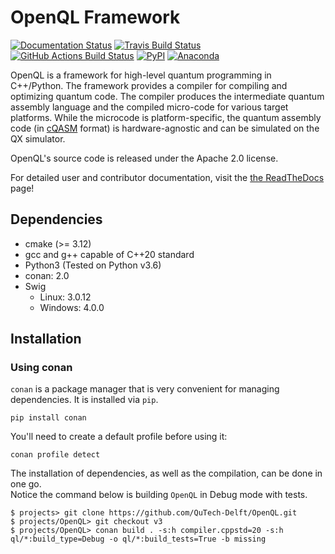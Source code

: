 # OpenQL Framework #

[![Documentation Status](https://readthedocs.org/projects/openql/badge/?version=latest)](https://openql.readthedocs.io/en/latest/?badge=latest)
[![Travis Build Status](https://travis-ci.com/QuTech-Delft/OpenQL.svg?branch=develop)](https://travis-ci.com/QuTech-Delft/OpenQL)
[![GitHub Actions Build Status](https://github.com/QuTech-Delft/OpenQL/workflows/Test/badge.svg)](https://github.com/qutech-delft/OpenQL/actions)
[![PyPI](https://badgen.net/pypi/v/qutechopenql)](https://pypi.org/project/qutechopenql/)
[![Anaconda](https://anaconda.org/qutech/openql/badges/version.svg)](https://anaconda.org/qutech/openql/)

OpenQL is a framework for high-level quantum programming in C++/Python. The
framework provides a compiler for compiling and optimizing quantum code. The
compiler produces the intermediate quantum assembly language and the compiled
micro-code for various target platforms. While the microcode is
platform-specific, the quantum assembly code
(in [cQASM](https://libqasm.readthedocs.io/) format) is hardware-agnostic and
can be simulated on the QX simulator.

OpenQL's source code is released under the Apache 2.0 license.

For detailed user and contributor documentation, visit the
[the ReadTheDocs](https://openql.readthedocs.io) page!

## Dependencies
* cmake (>= 3.12)
* gcc and g++ capable of C++20 standard
* Python3 (Tested on Python v3.6)
* conan: 2.0
* Swig
    * Linux: 3.0.12
    * Windows: 4.0.0

## Installation

### Using conan

`conan` is a package manager that is very convenient for managing dependencies. It is installed via `pip`.

```
pip install conan
```

You'll need to create a default profile before using it:

```
conan profile detect
```

The installation of dependencies, as well as the compilation, can be done in one go.<br/>
Notice the command below is building `OpenQL` in Debug mode with tests.

```
$ projects> git clone https://github.com/QuTech-Delft/OpenQL.git
$ projects/OpenQL> git checkout v3
$ projects/OpenQL> conan build . -s:h compiler.cppstd=20 -s:h ql/*:build_type=Debug -o ql/*:build_tests=True -b missing
```

